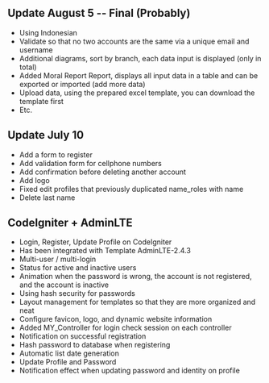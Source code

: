 ## Update August 5 -- Final (Probably)

- Using Indonesian
- Validate so that no two accounts are the same via a unique email and username
- Additional diagrams, sort by branch, each data input is displayed (only in total)
- Added Moral Report Report, displays all input data in a table and can be exported or imported (add more data)
- Upload data, using the prepared excel template, you can download the template first
- Etc.

## Update July 10

- Add a form to register
- Add validation form for cellphone numbers
- Add confirmation before deleting another account
- Add logo
- Fixed edit profiles that previously duplicated name_roles with name
- Delete last name

## CodeIgniter + AdminLTE

- Login, Register, Update Profile on CodeIgniter
- Has been integrated with Template AdminLTE-2.4.3
- Multi-user / multi-login
- Status for active and inactive users
- Animation when the password is wrong, the account is not registered, and the account is inactive
- Using hash security for passwords
- Layout management for templates so that they are more organized and neat
- Configure favicon, logo, and dynamic website information
- Added MY_Controller for login check session on each controller
- Notification on successful registration
- Hash password to database when registering
- Automatic list date generation
- Update Profile and Password
- Notification effect when updating password and identity on profile
